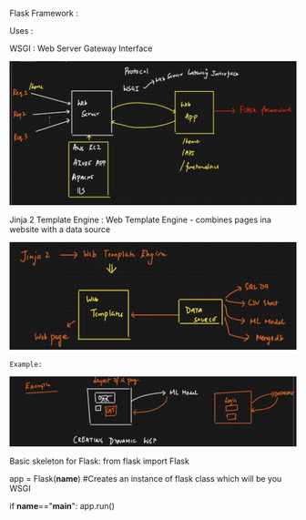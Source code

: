
Flask Framework :


Uses :

WSGI : Web Server Gateway Interface 


![alt text](image.png)


Jinja 2 Template Engine :
    Web Template Engine - combines pages ina website with a data source

![alt text](image-1.png)

    Example:
![alt text](image-2.png)


Basic skeleton for Flask:
from flask import Flask

app = Flask(__name__) #Creates an instance of flask class which will be you WSGI


if __name__=="__main__":
    app.run()
